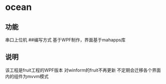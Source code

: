 # ocean
## 功能
串口上位机
##编写方式
基于WPF制作，界面基于mahapps库
## 说明
该工程是fruit工程的WPF版本
对winform的fruit不再更新
不定期会迁移各个界面内的组件为mvvm模式